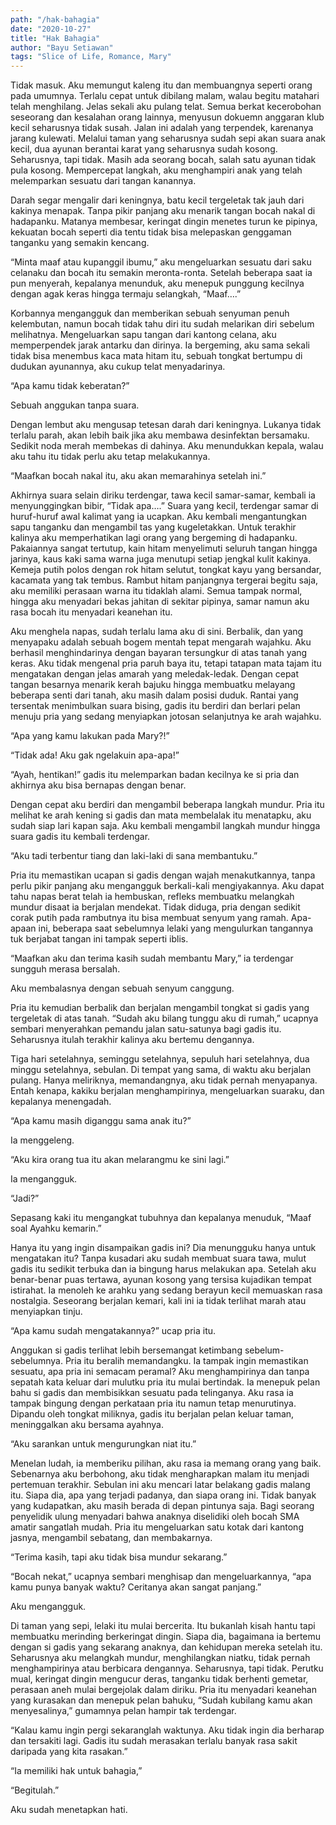 ```yaml
---
path: "/hak-bahagia"
date: "2020-10-27"
title: "Hak Bahagia"
author: "Bayu Setiawan"
tags: "Slice of Life, Romance, Mary"
---
```


Tidak masuk. Aku memungut kaleng itu dan membuangnya seperti orang pada umumnya. Terlalu cepat untuk dibilang malam, walau begitu matahari telah menghilang. Jelas sekali aku pulang telat. Semua berkat kecerobohan seseorang dan kesalahan orang lainnya, menyusun dokuemn anggaran klub kecil seharusnya tidak susah. Jalan ini adalah yang terpendek, karenanya jarang kulewati. Melalui taman yang seharusnya sudah sepi akan suara anak kecil, dua ayunan berantai karat yang seharusnya sudah kosong. Seharusnya, tapi tidak. Masih ada seorang bocah, salah satu ayunan tidak pula kosong. Mempercepat langkah, aku menghampiri anak yang telah melemparkan sesuatu dari tangan kanannya.

Darah segar mengalir dari keningnya, batu kecil tergeletak tak jauh dari kakinya menapak. Tanpa pikir panjang aku menarik tangan bocah nakal di hadapanku. Matanya membesar, keringat dingin menetes turun ke pipinya, kekuatan bocah seperti dia tentu tidak bisa melepaskan genggaman tanganku yang semakin kencang. 

“Minta maaf atau kupanggil ibumu,” aku mengeluarkan sesuatu dari saku celanaku dan bocah itu semakin meronta-ronta.
Setelah beberapa saat ia pun menyerah, kepalanya menunduk, aku menepuk punggung kecilnya dengan agak keras hingga termaju selangkah, “Maaf….”

Korbannya mengangguk dan memberikan sebuah senyuman penuh kelembutan, namun bocah tidak tahu diri itu sudah melarikan diri sebelum melihatnya. Mengeluarkan sapu tangan dari kantong celana, aku memperpendek jarak antarku dan dirinya. Ia bergeming, aku sama sekali tidak bisa menembus kaca mata hitam itu, sebuah tongkat bertumpu di dudukan ayunannya, aku cukup telat menyadarinya.

“Apa kamu tidak keberatan?”

Sebuah anggukan tanpa suara.

Dengan lembut aku mengusap tetesan darah dari keningnya. Lukanya tidak terlalu parah, akan lebih baik jika aku membawa desinfektan bersamaku. Sedikit noda merah membekas di dahinya. Aku menundukkan kepala, walau aku tahu itu tidak perlu aku tetap melakukannya.

“Maafkan bocah nakal itu, aku akan memarahinya setelah ini.”

Akhirnya suara selain diriku terdengar, tawa kecil samar-samar, kembali ia menyunggingkan bibir, “Tidak apa….”
Suara yang kecil, terdengar samar di huruf-huruf awal kalimat yang ia ucapkan. Aku kembali mengantungkan sapu tanganku dan mengambil tas yang kugeletakkan. Untuk terakhir kalinya aku memperhatikan lagi orang yang bergeming di hadapanku. Pakaiannya sangat tertutup, kain hitam menyelimuti seluruh tangan hingga jarinya, kaus kaki sama warna juga menutupi setiap jengkal kulit kakinya. Kemeja putih polos dengan rok hitam selutut, tongkat kayu yang bersandar, kacamata yang tak tembus. Rambut hitam panjangnya tergerai begitu saja, aku memiliki perasaan warna itu tidaklah alami. Semua tampak normal, hingga aku menyadari bekas jahitan di sekitar pipinya, samar namun aku rasa bocah itu menyadari keanehan itu.

Aku menghela napas, sudah terlalu lama aku di sini. Berbalik, dan yang menyapaku adalah sebuah bogem mentah tepat mengarah wajahku. Aku berhasil menghindarinya dengan bayaran tersungkur di atas tanah yang keras. Aku tidak mengenal pria paruh baya itu, tetapi tatapan mata tajam itu mengatakan dengan jelas amarah yang meledak-ledak. Dengan cepat tangan besarnya menarik kerah bajuku hingga membuatku melayang beberapa senti dari tanah, aku masih dalam posisi duduk. Rantai yang tersentak menimbulkan suara bising, gadis itu berdiri dan berlari pelan menuju pria yang sedang menyiapkan jotosan selanjutnya ke arah wajahku.

“Apa yang kamu lakukan pada Mary?!”

“Tidak ada! Aku gak ngelakuin apa-apa!”

“Ayah, hentikan!” gadis itu melemparkan badan kecilnya ke si pria dan akhirnya aku bisa bernapas dengan benar.

Dengan cepat aku berdiri dan mengambil beberapa langkah mundur. Pria itu melihat ke arah kening si gadis dan mata membelalak itu menatapku, aku sudah siap lari kapan saja. Aku kembali mengambil langkah mundur hingga suara gadis itu kembali terdengar.

“Aku tadi terbentur tiang dan laki-laki di sana membantuku.”

Pria itu memastikan ucapan si gadis dengan wajah menakutkannya, tanpa perlu pikir panjang aku mengangguk berkali-kali mengiyakannya. Aku dapat tahu napas berat telah ia hembuskan, refleks membuatku melangkah mundur disaat ia berjalan mendekat. Tidak diduga, pria dengan sedikit corak putih pada rambutnya itu bisa membuat senyum yang ramah. Apa-apaan ini, beberapa saat sebelumnya lelaki yang mengulurkan tangannya tuk berjabat tangan ini tampak seperti iblis.

“Maafkan aku dan terima kasih sudah membantu Mary,” ia terdengar sungguh merasa bersalah.

Aku membalasnya dengan sebuah senyum canggung.

Pria itu kemudian berbalik dan berjalan mengambil tongkat si gadis yang tergeletak di atas tanah. “Sudah aku bilang tunggu aku di rumah,” ucapnya sembari menyerahkan pemandu jalan satu-satunya bagi gadis itu.
Seharusnya itulah terakhir kalinya aku bertemu dengannya.

Tiga hari setelahnya, seminggu setelahnya, sepuluh hari setelahnya, dua minggu setelahnya, sebulan. Di tempat yang sama, di waktu aku berjalan pulang. Hanya meliriknya, memandangnya, aku tidak pernah menyapanya. Entah kenapa, kakiku berjalan menghampirinya, mengeluarkan suaraku, dan kepalanya menengadah.

“Apa kamu masih diganggu sama anak itu?”

Ia menggeleng.

“Aku kira orang tua itu akan melarangmu ke sini lagi.”

Ia mengangguk.

“Jadi?”

Sepasang kaki itu mengangkat tubuhnya dan kepalanya menuduk, “Maaf soal Ayahku kemarin.”

Hanya itu yang ingin disampaikan gadis ini? Dia menungguku hanya untuk mengatakan itu? Tanpa kusadari aku sudah membuat suara tawa, mulut gadis itu sedikit terbuka dan ia bingung harus melakukan apa. Setelah aku benar-benar puas tertawa, ayunan kosong yang tersisa kujadikan tempat istirahat. Ia menoleh ke arahku yang sedang berayun kecil memuaskan rasa nostalgia. Seseorang berjalan kemari, kali ini ia tidak terlihat marah atau menyiapkan tinju.

“Apa kamu sudah mengatakannya?” ucap pria itu.

Anggukan si gadis terlihat lebih bersemangat ketimbang sebelum-sebelumnya. Pria itu beralih memandangku. Ia tampak ingin memastikan sesuatu, apa pria ini semacam peramal? Aku menghampirinya dan tanpa sepatah kata keluar dari mulutku pria itu mulai bertindak. Ia menepuk pelan bahu si gadis dan membisikkan sesuatu pada telinganya. Aku rasa ia tampak bingung dengan perkataan pria itu namun tetap menurutinya. Dipandu oleh tongkat miliknya, gadis itu berjalan pelan keluar taman, meninggalkan aku bersama ayahnya.

“Aku sarankan untuk mengurungkan niat itu.”

Menelan ludah, ia memberiku pilihan, aku rasa ia memang orang yang baik. Sebenarnya aku berbohong, aku tidak mengharapkan malam itu menjadi pertemuan terakhir. Sebulan ini aku mencari latar belakang gadis malang itu. Siapa dia, apa yang terjadi padanya, dan siapa orang ini. Tidak banyak yang kudapatkan, aku masih berada di depan pintunya saja. Bagi seorang penyelidik ulung menyadari bahwa anaknya diselidiki oleh bocah SMA amatir sangatlah mudah. Pria itu mengeluarkan satu kotak dari kantong jasnya, mengambil sebatang, dan membakarnya.

“Terima kasih, tapi aku tidak bisa mundur sekarang.”

“Bocah nekat,” ucapnya sembari menghisap dan mengeluarkannya, “apa kamu punya banyak waktu? Ceritanya akan sangat panjang.”

Aku mengangguk.

Di taman yang sepi, lelaki itu mulai bercerita. Itu bukanlah kisah hantu tapi membuatku merinding berkeringat dingin. Siapa dia, bagaimana ia bertemu dengan si gadis yang sekarang anaknya, dan kehidupan mereka setelah itu. 
Seharusnya aku melangkah mundur, menghilangkan niatku, tidak pernah menghampirinya atau berbicara dengannya. Seharusnya, tapi tidak. Perutku mual, keringat dingin mengucur deras, tanganku tidak berhenti gemetar, perasaan aneh mulai bergejolak dalam diriku. Pria itu menyadari keanehan yang kurasakan dan menepuk pelan bahuku, “Sudah kubilang kamu akan menyesalinya,” gumamnya pelan hampir tak terdengar.

“Kalau kamu ingin pergi sekaranglah waktunya. Aku tidak ingin dia berharap dan tersakiti lagi. Gadis itu sudah merasakan terlalu banyak rasa sakit daripada yang kita rasakan.”

“Ia memiliki hak untuk bahagia,”

“Begitulah.”

Aku sudah menetapkan hati.
